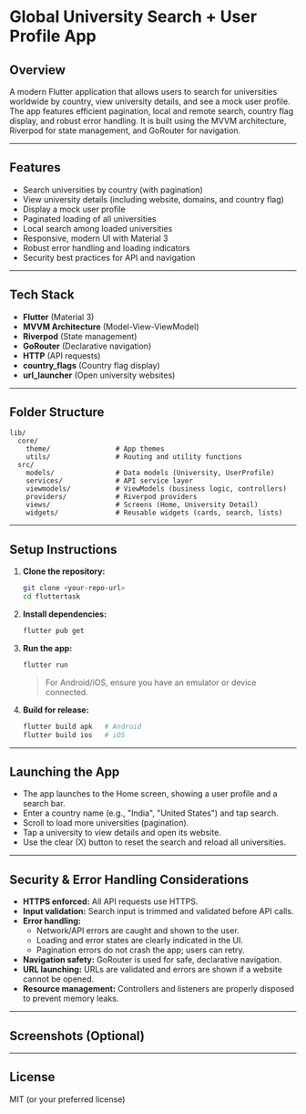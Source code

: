 # Global University Search + User Profile App

## Overview

A modern Flutter application that allows users to search for universities worldwide by country, view university details, and see a mock user profile. The app features efficient pagination, local and remote search, country flag display, and robust error handling. It is built using the MVVM architecture, Riverpod for state management, and GoRouter for navigation.

---

## Features

- Search universities by country (with pagination)
- View university details (including website, domains, and country flag)
- Display a mock user profile
- Paginated loading of all universities
- Local search among loaded universities
- Responsive, modern UI with Material 3
- Robust error handling and loading indicators
- Security best practices for API and navigation

---

## Tech Stack

- **Flutter** (Material 3)
- **MVVM Architecture** (Model-View-ViewModel)
- **Riverpod** (State management)
- **GoRouter** (Declarative navigation)
- **HTTP** (API requests)
- **country_flags** (Country flag display)
- **url_launcher** (Open university websites)

---

## Folder Structure

```
lib/
  core/
    theme/                # App themes
    utils/                # Routing and utility functions
  src/
    models/               # Data models (University, UserProfile)
    services/             # API service layer
    viewmodels/           # ViewModels (business logic, controllers)
    providers/            # Riverpod providers
    views/                # Screens (Home, University Detail)
    widgets/              # Reusable widgets (cards, search, lists)
```

---

## Setup Instructions

1. **Clone the repository:**
   ```sh
   git clone <your-repo-url>
   cd fluttertask
   ```
2. **Install dependencies:**
   ```sh
   flutter pub get
   ```
3. **Run the app:**

   ```sh
   flutter run
   ```

   > For Android/iOS, ensure you have an emulator or device connected.

4. **Build for release:**
   ```sh
   flutter build apk   # Android
   flutter build ios   # iOS
   ```

---

## Launching the App

- The app launches to the Home screen, showing a user profile and a search bar.
- Enter a country name (e.g., "India", "United States") and tap search.
- Scroll to load more universities (pagination).
- Tap a university to view details and open its website.
- Use the clear (X) button to reset the search and reload all universities.

---

## Security & Error Handling Considerations

- **HTTPS enforced:** All API requests use HTTPS.
- **Input validation:** Search input is trimmed and validated before API calls.
- **Error handling:**
  - Network/API errors are caught and shown to the user.
  - Loading and error states are clearly indicated in the UI.
  - Pagination errors do not crash the app; users can retry.
- **Navigation safety:** GoRouter is used for safe, declarative navigation.
- **URL launching:** URLs are validated and errors are shown if a website cannot be opened.
- **Resource management:** Controllers and listeners are properly disposed to prevent memory leaks.

---

## Screenshots (Optional)

---

## License

MIT (or your preferred license)
